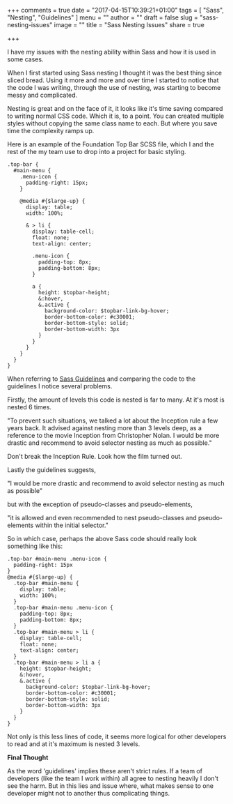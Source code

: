 +++
comments = true
date = "2017-04-15T10:39:21+01:00"
tags = [
  "Sass",
  "Nesting",
  "Guidelines"
]
menu = ""
author = ""
draft = false
slug = "sass-nesting-issues"
image = ""
title = "Sass Nesting Issues"
share = true

+++

I have my issues with the nesting ability within Sass and how it is used in some cases.

When I first started using Sass nesting I thought it was the best thing since sliced bread. Using it more and more and over time I started to notice that the code I was writing, through the use of nesting, was starting to become messy and complicated.

Nesting is great and on the face of it, it looks like it's time saving compared to writing normal CSS code. Which it is, to a point. You can created multiple styles without copying the same class name to each. But where you save time the complexity ramps up.

Here is an example of the Foundation Top Bar SCSS file, which I and the rest of the my team use to drop into a project for basic styling.
```
.top-bar {
  #main-menu {
    .menu-icon {
      padding-right: 15px;
    }

    @media #{$large-up} {
      display: table;
      width: 100%;

      & > li {
        display: table-cell;
        float: none;
        text-align: center;

        .menu-icon {
          padding-top: 8px;
          padding-bottom: 8px;
        }

        a {
          height: $topbar-height;
          &:hover,
          &.active {
            background-color: $topbar-link-bg-hover;
            border-bottom-color: #c30001;
            border-bottom-style: solid;
            border-bottom-width: 3px
          }
        }
      }
    }
  }
}
```


When referring to <a href="https://sass-guidelin.es/#selector-nesting" title="Sass Guidelines" target="_blank">Sass Guidelines</a> and comparing the code to the guidelines I notice several problems.

Firstly, the amount of levels this code is nested is far to many. At it's most is nested 6 times.

"To prevent such situations, we talked a lot about the Inception rule a few years back. It advised against nesting more than 3 levels deep, as a reference to the movie Inception from Christopher Nolan. I would be more drastic and recommend to avoid selector nesting as much as possible."

Don't break the Inception Rule. Look how the film turned out.

Lastly the guidelines suggests,

"I would be more drastic and recommend to avoid selector nesting as much as possible"

but with the exception of pseudo-classes and pseudo-elements,

"it is allowed and even recommended to nest pseudo-classes and pseudo-elements within the initial selector."

So in which case, perhaps the above Sass code should really look something like this:


```
.top-bar #main-menu .menu-icon {
  padding-right: 15px
}
@media #{$large-up} {
  .top-bar #main-menu {
    display: table;
    width: 100%;
  }
  .top-bar #main-menu .menu-icon {
    padding-top: 8px;
    padding-bottom: 8px;
  }
  .top-bar #main-menu > li {
    display: table-cell;
    float: none;
    text-align: center;
  }
  .top-bar #main-menu > li a {
    height: $topbar-height;
    &:hover,
    &.active {
      background-color: $topbar-link-bg-hover;
      border-bottom-color: #c30001;
      border-bottom-style: solid;
      border-bottom-width: 3px
    }
  }
}
```

Not only is this less lines of code, it seems more logical for other developers to read and at it's maximum is nested 3 levels.



**Final Thought**

As the word 'guidelines' implies these aren't strict rules. If a team of developers (like the team I work within) all agree to nesting heavily I don't see the harm.
But in this lies and issue where, what makes sense to one developer might not to another thus complicating things.
